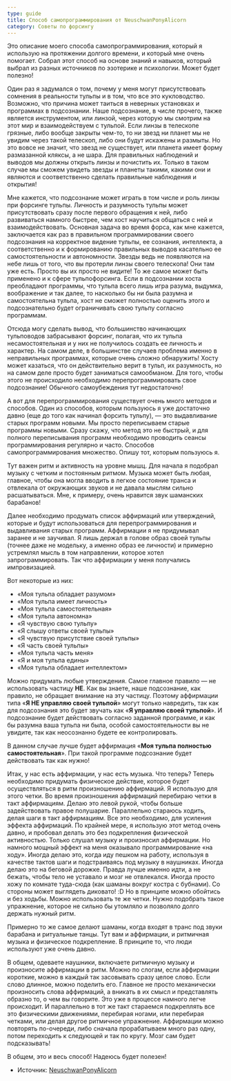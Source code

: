 ```yaml
---
type: guide
title: Способ самопрограммирования от NeuschwanPonyAlicorn
category: Советы по форсингу
---
```



Это описание моего способа самопрограммирования, который я использую на протяжении долгого времени, и который мне очень помогает. Собрал этот способ на основе знаний и навыков, который выбрал из разных источников по эзотерике и психологии. Может будет полезно!

Один раз я задумался о том, почему у меня могут присутствовать сомнения в реальности тульпы и в том, что все это кукловодство. Возможно, что причина может таиться в неверных установках и программах в подсознании. Наше подсознание, в числе прочего, также является инструментом, или линзой, через которую мы смотрим на этот мир и взаимодействуем с тульпой. Если линзы в телескопе грязные, либо вообще закрыты чем-то, то ни звезд ни планет мы не увидим через такой телескоп, либо они будут искажены и размыты. Но это вовсе не значит, что звезд не существует, или планета имеет форму размазанной кляксы, а не шара. Для правильных наблюдений и выводов мы должны открыть линзы и почистить их. Только в таком случае мы сможем увидеть звезды и планеты такими, какими они и являются и соответственно сделать правильные наблюдения и открытия!

Мне кажется, что подсознание может играть в том числе и роль линзы при форсинге тульпы. Личность и разумность тульпы может присутствовать сразу после первого обращения к ней, либо развиваться намного быстрее, чем хост научиться общаться с ней и взаимодействовать. Основная задача во время форса, как мне кажется, заключается как раз в правильном программировании своего подсознания на корректное видение тульпы, ее сознания, интеллекта, а соответственно и к формированию правильных выводов касательно ее самостоятельности и автономности. Звезды ведь не появляются на небе лишь от того, что вы протерли линзы своего телескопа! Они там уже есть. Просто вы их просто не видите! То же самое может быть применено и к сфере тульпофорсинга. Если в подсознании хоста преобладают программы, что тульпа всего лишь игра разума, выдумка, воображение и так далее, то насколько бы ни была разумна и самостоятельна тульпа, хост не сможет полностью оценить этого и подсознательно будет ограничивать свою тульпу согласно программам.

Отсюда могу сделать вывод, что большинство начинающих тульповодов забрасывают форсинг, полагая, что их тульпа несамостоятельная и у них не получилось создать ее личность и характер. На самом деле, в большинстве случаев проблема именно в неправильных программах, которые очень сложно обнаружить! Хосту может казаться, что он действительно верит в тульп, их разумность, но на самом деле просто будет заниматься самообманом. Для того, чтобы этого не происходило необходимо перепрограммировать свое подсознание! Обычного самоубеждения тут недостаточно! 

А вот для перепрограммирования существует очень много методов и способов. Один из способов, которым пользуюсь я уже достаточно давно (еще до того как начинал форсить тульпу), — это выдавливание старых программ новыми. Мы просто переписываем старые программы новыми. Сразу скажу, что метод это не быстрый, и для полного переписывания программ необходимо проводить сеансы программирования регулярно и часто. Способов самопрограммирования множество. Опишу тот, которым пользуюсь я.

Тут важен ритм и активность на уровне мышц. Для начала я подобрал музыку с четким и постоянным ритмом. Музыка может быть любая, главное, чтобы она могла вводить в легкое состояние транса и отвлекала от окружающих звуков и не давала мыслям сильно расшатываться. Мне, к примеру, очень нравится звук шаманских барабанов!

Далее необходимо продумать список аффирмаций или утверждений, которые и будут использоваться для перепрограммирования и выдавливания старых программ. Аффирмации я не придумывал заранее и не заучивал. Я лишь держал в голове образ своей тульпы (точнее даже не модельку, а именно образ ее личности) и примерно устремлял мысль в том направлении, которое хотел запрограммировать. Так что аффирмации у меня получались импровизацией.

Вот некоторые из них:
  * «Моя тульпа обладает разумом»
  * «Моя тульпа имеет личность»
  * «Моя тульпа самостоятельная»
  * «Моя тульпа автономна»
  * «Я чувствую свою тульпу»
  * «Я слышу ответы своей тульпы»
  * «Я чувствую присутствие своей тульпы»
  * «Я часть своей тульпы»
  * «Моя тульпа часть меня»
  * «Я и моя тульпа едины»
  * «Моя тульпа обладает интеллектом»

Можно придумать любые утверждения. Самое главное правило — не использовать частицу **НЕ**. Как вы знаете, наше подсознание, как правило, не обращает внимание на эту частицу. Поэтому аффирмации типа «**Я НЕ управляю своей тульпой**» могут только навредить, так как для подсознания это будет звучать как «**Я управляю своей тульпой**». И подсознание будет действовать согласно заданной программе, и как бы разумна ваша тульпа ни была, особой самостоятельности вы не увидите, так как неосознанно будете ее контролировать.

В данном случае лучше будет аффирмация «**Моя тульпа полностью самостоятельная**». При такой программе подсознание будет действовать так как нужно!

Итак, у нас есть аффирмации, у нас есть музыка. Что теперь? Теперь необходимо придумать физическое действие, которое будет осуществляться в ритм произношению аффирмаций. Я использую для этого четки. Во время произношения аффирмаций перебираю четки в такт аффирмациям. Делаю это левой рукой, чтобы больше задействовать правое полушарие. Параллельно стараюсь ходить, делая шаги в такт аффирмациям. Все это необходимо, для усиления эффекта аффирмаций. По крайней мере, я использую этот метод очень давно, и пробовал делать это без подкрепления физической активностью. Только слушал музыку и произносил аффирмации. Но намного мощный эффект на меня оказывало программирование «на ходу». Иногда делаю это, когда иду пешком на работу, используя в качестве тактов шаги и подстраиваясь под музыку в наушниках. Иногда делаю это на беговой дорожке. Правда лучше именно идти, а не бежать, чтобы тело не уставало и мозг не отвлекался. Иногда просто хожу по комнате туда-сюда (как шаманы вокруг костра с бубнами). Со стороны может выглядеть диковато! :D Но в принципе можно обойтись и без ходьбы. Можно использовать те же четки. Нужно подобрать такое упражнение, которое не сильно бы утомляло и позволяло долго держать нужный ритм.

Примерно то же самое делают шаманы, когда входят в транс под звуки барабана и ритуальные танцы. Тут вам и аффирмации, и ритмичная музыка и физическое подкрепление. В принципе то, что люди используют уже очень давно.

В общем, одеваете наушники, включаете ритмичную музыку и произносите аффирмации в ритм. Можно по слогам, если аффирмации короткие, можно в каждый так засовывать сразу целое слово. Если слово длинное, можно поделить его. Главное не просто механически произносить слова аффирмаций, а вникать в их смысл и представлять образно то, о чем вы говорите. Это уже в процессе намного легче происходит. И параллельно в тот же такт стараемся подкреплять все это физическими движениями, перебирая ногами, или перебирая четками, или делая другое ритмичное упражнение. Аффирмации можно повторять по-очереди, либо сначала прорабатываем много раз одну, потом переходить к следующей и так по кругу. Мозг сам будет подсказывать!

В общем, это и весь способ! Надеюсь будет полезен!

* Источник: [NeuschwanPonyAlicorn](http://mylovelytulpa.tumblr.com)

